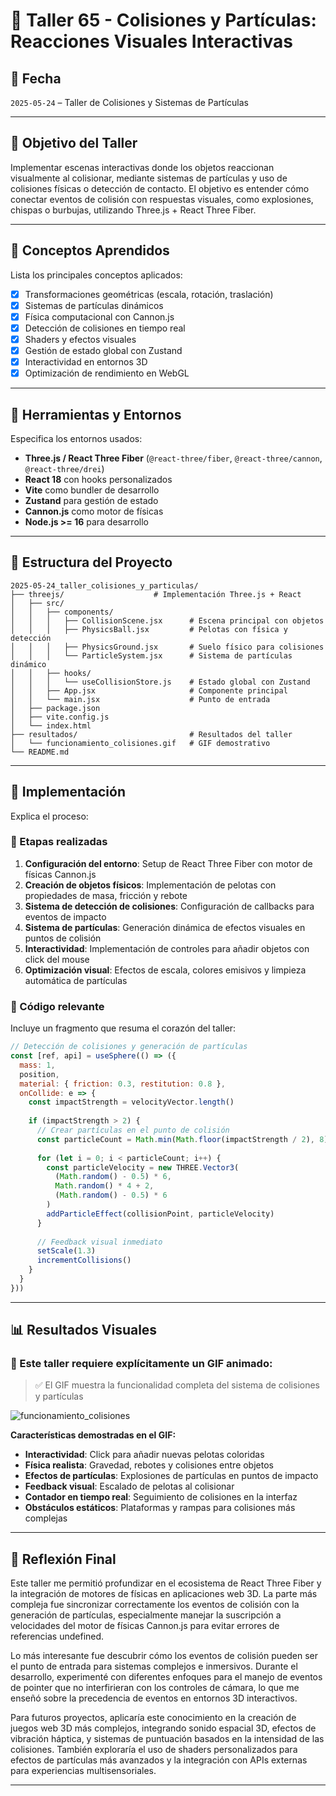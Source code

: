 # 🧪 Taller 65 - Colisiones y Partículas: Reacciones Visuales Interactivas

## 📅 Fecha
`2025-05-24` – Taller de Colisiones y Sistemas de Partículas

---

## 🎯 Objetivo del Taller

Implementar escenas interactivas donde los objetos reaccionan visualmente al colisionar, mediante sistemas de partículas y uso de colisiones físicas o detección de contacto. El objetivo es entender cómo conectar eventos de colisión con respuestas visuales, como explosiones, chispas o burbujas, utilizando Three.js + React Three Fiber.

---

## 🧠 Conceptos Aprendidos

Lista los principales conceptos aplicados:

- [x] Transformaciones geométricas (escala, rotación, traslación)
- [x] Sistemas de partículas dinámicos
- [x] Física computacional con Cannon.js
- [x] Detección de colisiones en tiempo real
- [x] Shaders y efectos visuales
- [x] Gestión de estado global con Zustand
- [x] Interactividad en entornos 3D
- [x] Optimización de rendimiento en WebGL

---

## 🔧 Herramientas y Entornos

Especifica los entornos usados:

- **Three.js / React Three Fiber** (`@react-three/fiber`, `@react-three/cannon`, `@react-three/drei`)
- **React 18** con hooks personalizados
- **Vite** como bundler de desarrollo
- **Zustand** para gestión de estado
- **Cannon.js** como motor de físicas
- **Node.js >= 16** para desarrollo


---

## 📁 Estructura del Proyecto

```
2025-05-24_taller_colisiones_y_particulas/
├── threejs/                    # Implementación Three.js + React
│   ├── src/
│   │   ├── components/
│   │   │   ├── CollisionScene.jsx      # Escena principal con objetos
│   │   │   ├── PhysicsBall.jsx         # Pelotas con física y detección
│   │   │   ├── PhysicsGround.jsx       # Suelo físico para colisiones
│   │   │   └── ParticleSystem.jsx      # Sistema de partículas dinámico
│   │   ├── hooks/
│   │   │   └── useCollisionStore.js    # Estado global con Zustand
│   │   ├── App.jsx                     # Componente principal
│   │   └── main.jsx                    # Punto de entrada
│   ├── package.json
│   ├── vite.config.js
│   └── index.html
├── resultados/                         # Resultados del taller
│   └── funcionamiento_colisiones.gif   # GIF demostrativo
└── README.md
```



---

## 🧪 Implementación

Explica el proceso:

### 🔹 Etapas realizadas
1. **Configuración del entorno**: Setup de React Three Fiber con motor de físicas Cannon.js
2. **Creación de objetos físicos**: Implementación de pelotas con propiedades de masa, fricción y rebote
3. **Sistema de detección de colisiones**: Configuración de callbacks para eventos de impacto
4. **Sistema de partículas**: Generación dinámica de efectos visuales en puntos de colisión
5. **Interactividad**: Implementación de controles para añadir objetos con click del mouse
6. **Optimización visual**: Efectos de escala, colores emisivos y limpieza automática de partículas

### 🔹 Código relevante

Incluye un fragmento que resuma el corazón del taller:

```javascript
// Detección de colisiones y generación de partículas
const [ref, api] = useSphere(() => ({
  mass: 1,
  position,
  material: { friction: 0.3, restitution: 0.8 },
  onCollide: e => {
    const impactStrength = velocityVector.length()
    
    if (impactStrength > 2) {
      // Crear partículas en el punto de colisión
      const particleCount = Math.min(Math.floor(impactStrength / 2), 8)
      
      for (let i = 0; i < particleCount; i++) {
        const particleVelocity = new THREE.Vector3(
          (Math.random() - 0.5) * 6,
          Math.random() * 4 + 2,
          (Math.random() - 0.5) * 6
        )
        addParticleEffect(collisionPoint, particleVelocity)
      }
      
      // Feedback visual inmediato
      setScale(1.3)
      incrementCollisions()
    }
  }
}))
```

---

## 📊 Resultados Visuales

### 📌 Este taller **requiere explícitamente un GIF animado**:

> ✅ El GIF muestra la funcionalidad completa del sistema de colisiones y partículas

![funcionamiento_colisiones](./resultados/funcionamiento_colisiones.gif)

**Características demostradas en el GIF:**
- **Interactividad**: Click para añadir nuevas pelotas coloridas
- **Física realista**: Gravedad, rebotes y colisiones entre objetos
- **Efectos de partículas**: Explosiones de partículas en puntos de impacto
- **Feedback visual**: Escalado de pelotas al colisionar
- **Contador en tiempo real**: Seguimiento de colisiones en la interfaz
- **Obstáculos estáticos**: Plataformas y rampas para colisiones más complejas




---

## 💬 Reflexión Final

Este taller me permitió profundizar en el ecosistema de React Three Fiber y la integración de motores de físicas en aplicaciones web 3D. La parte más compleja fue sincronizar correctamente los eventos de colisión con la generación de partículas, especialmente manejar la suscripción a velocidades del motor de físicas Cannon.js para evitar errores de referencias undefined.

Lo más interesante fue descubrir cómo los eventos de colisión pueden ser el punto de entrada para sistemas complejos e inmersivos. Durante el desarrollo, experimenté con diferentes enfoques para el manejo de eventos de pointer que no interfirieran con los controles de cámara, lo que me enseñó sobre la precedencia de eventos en entornos 3D interactivos.

Para futuros proyectos, aplicaría este conocimiento en la creación de juegos web 3D más complejos, integrando sonido espacial 3D, efectos de vibración háptica, y sistemas de puntuación basados en la intensidad de las colisiones. También exploraría el uso de shaders personalizados para efectos de partículas más avanzados y la integración con APIs externas para experiencias multisensoriales.

---

